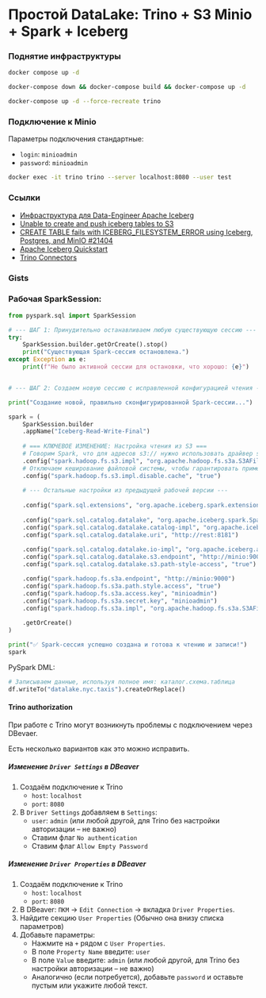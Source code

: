 # Простой DataLake: Trino + S3 Minio + Spark + Iceberg


### Поднятие инфраструктуры

```bash
docker compose up -d
```

```bash
docker-compose down && docker-compose build && docker-compose up -d  
```

```bash
docker-compose up -d --force-recreate trino
```

### Подключение к Minio

Параметры подключения стандартные:

- `login`: `minioadmin`
- `password`: `minioadmin`


```bash
docker exec -it trino trino --server localhost:8080 --user test     
```

### Ссылки

- [Инфраструктура для Data-Engineer Apache Iceberg](https://habr.com/ru/articles/850674/)
- [Unable to create and push iceberg tables to S3](https://stackoverflow.com/questions/79162751/unable-to-create-and-push-iceberg-tables-to-s3)
- [CREATE TABLE fails with ICEBERG_FILESYSTEM_ERROR using Iceberg, Postgres, and MinIO #21404](https://github.com/trinodb/trino/issues/21404)
- [Apache Iceberg Quickstart](https://iceberg.apache.org/spark-quickstart/)
- [Trino Connectors](https://trino.io/docs/current/connector.html)

### Gists

### Рабочая SparkSession:

```python
from pyspark.sql import SparkSession

# --- ШАГ 1: Принудительно останавливаем любую существующую сессию ---
try:
    SparkSession.builder.getOrCreate().stop()
    print("Существующая Spark-сессия остановлена.")
except Exception as e:
    print(f"Не было активной сессии для остановки, что хорошо: {e}")


# --- ШАГ 2: Создаем новую сессию с исправленной конфигурацией чтения ---

print("Создание новой, правильно сконфигурированной Spark-сессии...")

spark = (
    SparkSession.builder
    .appName("Iceberg-Read-Write-Final")
    
    # === КЛЮЧЕВОЕ ИЗМЕНЕНИЕ: Настройка чтения из S3 ===
    # Говорим Spark, что для адресов s3:// нужно использовать драйвер s3a
    .config("spark.hadoop.fs.s3.impl", "org.apache.hadoop.fs.s3a.S3AFileSystem")
    # Отключаем кеширование файловой системы, чтобы гарантировать применение настроек
    .config("spark.hadoop.fs.s3.impl.disable.cache", "true")
    
    # --- Остальные настройки из предыдущей рабочей версии ---
    
    .config("spark.sql.extensions", "org.apache.iceberg.spark.extensions.IcebergSparkSessionExtensions")
    
    .config("spark.sql.catalog.datalake", "org.apache.iceberg.spark.SparkCatalog")
    .config("spark.sql.catalog.datalake.catalog-impl", "org.apache.iceberg.rest.RESTCatalog")
    .config("spark.sql.catalog.datalake.uri", "http://rest:8181")
    
    .config("spark.sql.catalog.datalake.io-impl", "org.apache.iceberg.aws.s3.S3FileIO")
    .config("spark.sql.catalog.datalake.s3.endpoint", "http://minio:9000")
    .config("spark.sql.catalog.datalake.s3.path-style-access", "true")

    .config("spark.hadoop.fs.s3a.endpoint", "http://minio:9000")
    .config("spark.hadoop.fs.s3a.path.style.access", "true")
    .config("spark.hadoop.fs.s3a.access.key", "minioadmin")
    .config("spark.hadoop.fs.s3a.secret.key", "minioadmin")
    .config("spark.hadoop.fs.s3a.impl", "org.apache.hadoop.fs.s3a.S3AFileSystem")
    
    .getOrCreate()
)

print("✅ Spark-сессия успешно создана и готова к чтению и записи!")
spark
```

PySpark DML:

```python
# Записываем данные, используя полное имя: каталог.схема.таблица
df.writeTo("datalake.nyc.taxis").createOrReplace()
```

#### Trino authorization

При работе с Trino могут возникнуть проблемы с подключением через DBevaer.

Есть несколько вариантов как это можно исправить.

##### Изменение `Driver Settings` в DBeaver

1) Создаём подключение к Trino
   - `host`: `localhost`
   - `port`: `8080`
2) В `Driver Settings` добавляем в `Settings`:
   - `user`: `admin` (или любой другой, для Trino без настройки авторизации – не важно)
   - Ставим флаг `No authentication`
   - Ставим флаг `Allow Empty Password`

##### Изменение `Driver Properties` в DBeaver

1) Создаём подключение к Trino
   - `host`: `localhost`
   - `port`: `8080`
2) В DBeaver: `ПКМ` → `Edit Connection` → вкладка `Driver Properties`.
3) Найдите секцию `User Properties` (Обычно она внизу списка параметров)
4) Добавьте параметры:
   - Нажмите на `+` рядом с `User Properties`.
   - В поле `Property Name` введите: `user`
   - В поле `Value` введите: `admin` (или любой другой, для Trino без настройки авторизации – не важно)
   - Аналогично (если потребуется), добавьте `password` и оставьте пустым или укажите любой текст.